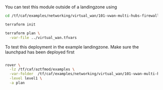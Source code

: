 You can test this module outside of a landingzone using

```bash
cd /tf/caf/examples/networking/virtual_wan/101-vwan-multi-hubs-firewalls/standalone

terraform init

terraform plan \
  -var-file ../virtual_wan.tfvars


```

To test this deployment in the example landingzone. Make sure the launchpad has been deployed first

```bash

rover \
  -lz /tf/caf/aztfmod/examples \
  -var-folder  /tf/caf/examples/networking/virtual_wan/101-vwan-multi-hubs-firewalls/ \
  -level level1 \
  -a plan

```